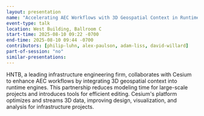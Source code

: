 ```yaml
---
layout: presentation
name: "Accelerating AEC Workflows with 3D Geospatial Context in Runtime Engines"
event-type: talk
location: West Building, Ballroom C
start-time: 2025-08-10 09:22 -0700
end-time: 2025-08-10 09:44 -0700
contributors: [philip-luhn, alex-paulson, adam-liss, david-willard]
part-of-session: "no"
similar-presentations:
---
```


HNTB, a leading infrastructure engineering firm, collaborates with Cesium to enhance AEC workflows by integrating 3D geospatial context into runtime engines. This partnership reduces modeling time for large-scale projects and introduces tools for efficient editing. Cesium's platform optimizes and streams 3D data, improving design, visualization, and analysis for infrastructure projects.
